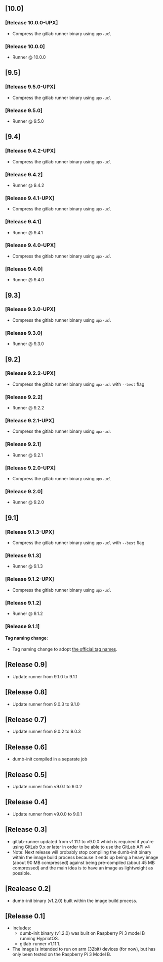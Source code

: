 ## [10.0]

### [Release 10.0.0-UPX]

- Compress the gitlab runner binary using `upx-ucl`

### [Release 10.0.0]

- Runner @ 10.0.0

## [9.5]

### [Release 9.5.0-UPX]

- Compress the gitlab runner binary using `upx-ucl`

### [Release 9.5.0]

- Runner @ 9.5.0

## [9.4]

### [Release 9.4.2-UPX]

- Compress the gitlab runner binary using `upx-ucl`

### [Release 9.4.2]

- Runner @ 9.4.2

### [Release 9.4.1-UPX]

- Compress the gitlab runner binary using `upx-ucl`

### [Release 9.4.1]

- Runner @ 9.4.1

### [Release 9.4.0-UPX]

- Compress the gitlab runner binary using `upx-ucl`

### [Release 9.4.0]

- Runner @ 9.4.0

## [9.3]

### [Release 9.3.0-UPX]

- Compress the gitlab runner binary using `upx-ucl`

### [Release 9.3.0]

- Runner @ 9.3.0

## [9.2]

### [Release 9.2.2-UPX]

- Compress the gitlab runner binary using `upx-ucl`  with `--best` flag

### [Release 9.2.2]

- Runner @ 9.2.2

### [Release 9.2.1-UPX]

- Compress the gitlab runner binary using `upx-ucl`

### [Release 9.2.1]

- Runner @ 9.2.1

### [Release 9.2.0-UPX]

- Compress the gitlab runner binary using `upx-ucl`

### [Release 9.2.0]

- Runner @ 9.2.0

## [9.1]

### [Release 9.1.3-UPX]

- Compress the gitlab runner binary using `upx-ucl` with `--best` flag

### [Release 9.1.3]

- Runner @ 9.1.3

### [Release 9.1.2-UPX]

- Compress the gitlab runner binary using `upx-ucl`

### [Release 9.1.2]

- Runner @ 9.1.2

### [Release 9.1.1]

#### Tag naming change:

- Tag naming change to adopt [the official tag names](https://gitlab.com/gitlab-org/gitlab-ci-multi-runner/tags).

## [Release 0.9]

- Update runner from 9.1.0 to 9.1.1

## [Release 0.8]

- Update runner from 9.0.3 to 9.1.0

## [Release 0.7]

- Update runner from 9.0.2 to 9.0.3

## [Release 0.6]

- dumb-init compiled in a separate job

## [Release 0.5]

- Update runner from v9.0.1 to 9.0.2

## [Release 0.4]

- Update runner from v9.0.0 to 9.0.1

## [Release 0.3]

- gitlab-runner updated from v1.11.1 to v9.0.0 which is required if you're using GitLab 9.x or later in order to be able to use the GitLab API v4
- Note: Next release will probably stop compiling the dumb-init binary within the image build process because it ends up being a heavy image (about 90 MB compressed) against being pre-compiled (about 45 MB compressed) and the main idea is to have an image as lightweight as possible.

## [Realease 0.2]

- dumb-init binary (v1.2.0) built within the image build process.

## [Release 0.1]

- Includes:
    - dumb-init binary (v1.2.0) was built on Raspberry Pi 3 model B running HypriotOS.
    - gitlab-runner v1.11.1.
- The image is intended to run on arm (32bit) devices (for now), but has only been tested on the Raspberry Pi 3 Model B.
